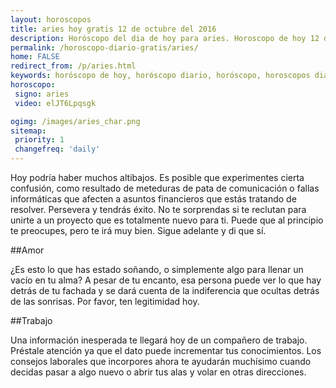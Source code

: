 ```yaml
---
layout: horoscopos
title: aries hoy gratis 12 de octubre del 2016 
description: Horóscopo del dia de hoy para aries. Horoscopo de hoy 12 de octubre del 2016. Las predicciones de amor, trabajo, vida personal gratis.
permalink: /horoscopo-diario-gratis/aries/
home: FALSE
redirect_from: /p/aries.html
keywords: horóscopo de hoy, horóscopo diario, horóscopo, horoscopos diarios gratis del dia de hoy, horóscopo diario gratis,horóscopo 2016, horóscopo esperanza gracia, horoscopo aries hoy, horoscop, horóscopos gratis, horoscopo aries, horoscopo aries 2016, Tarot, Astrologia, Zodíaco, aries, horoscopo gratis
horoscopo:
 signo: aries
 video: elJT6Lpqsgk

ogimg: /images/aries_char.png
sitemap:
 priority: 1
 changefreq: 'daily'
---
```



Hoy podría haber muchos altibajos. Es posible que experimentes cierta confusión, como resultado de meteduras de pata de comunicación o fallas informáticas que afecten a asuntos financieros que estás tratando de resolver. Persevera y tendrás éxito. No te sorprendas si te reclutan para unirte a un proyecto que es totalmente nuevo para ti. Puede que al principio te preocupes, pero te irá muy bien. Sigue adelante y di que sí.

##Amor

¿Es esto lo que has estado soñando, o simplemente algo para llenar un vacío en tu alma? A pesar de tu encanto, esa persona puede ver lo que hay detrás de tu fachada y se dará cuenta de la indiferencia que ocultas detrás de las sonrisas. Por favor, ten legitimidad hoy.

##Trabajo

Una información inesperada te llegará hoy de un compañero de trabajo. Préstale atención ya que el dato puede incrementar tus conocimientos. Los consejos laborales que incorpores ahora te ayudarán muchísimo cuando decidas pasar a algo nuevo o abrir tus alas y volar en otras direcciones.